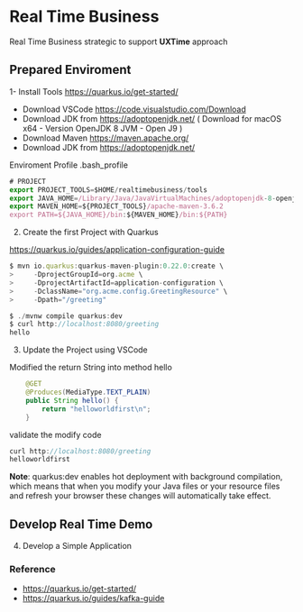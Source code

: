 # Real Time Business

Real Time Business strategic to support **UXTime** approach

## Prepared Enviroment

1- Install Tools https://quarkus.io/get-started/

* Download VSCode   https://code.visualstudio.com/Download
* Download JDK from https://adoptopenjdk.net/ ( Download for macOS x64 - Version OpenJDK 8 JVM - Open J9 )
* Download Maven https://maven.apache.org/
* Download JDK from https://adoptopenjdk.net/ 

Enviroment Profile .bash_profile 

```javascript
# PROJECT 
export PROJECT_TOOLS=$HOME/realtimebusiness/tools
export JAVA_HOME=/Library/Java/JavaVirtualMachines/adoptopenjdk-8-openj9.jdk/Contents/Home/ 
export MAVEN_HOME=${PROJECT_TOOLS}/apache-maven-3.6.2
export PATH=${JAVA_HOME}/bin:${MAVEN_HOME}/bin:${PATH}
```

2. Create the first Project with Quarkus 

https://quarkus.io/guides/application-configuration-guide

```javascript
$ mvn io.quarkus:quarkus-maven-plugin:0.22.0:create \
>     -DprojectGroupId=org.acme \
>     -DprojectArtifactId=application-configuration \
>     -DclassName="org.acme.config.GreetingResource" \
>     -Dpath="/greeting"

$ ./mvnw compile quarkus:dev 
$ curl http://localhost:8080/greeting
hello

```
3. Update the Project using VSCode 

Modified the return String into method hello

```java
    @GET
    @Produces(MediaType.TEXT_PLAIN)
    public String hello() {
        return "helloworldfirst\n";
    }
```
validate the modify code 

```javascript
curl http://localhost:8080/greeting
helloworldfirst
```
**Note**: quarkus:dev enables hot deployment with background compilation, which means that when you modify your Java files or your resource files and refresh your browser these changes will automatically take effect. 


## Develop Real Time Demo 

4. Develop a Simple Application 

### Reference

* https://quarkus.io/get-started/ 
* https://quarkus.io/guides/kafka-guide
